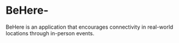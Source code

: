 # BeHere-
BeHere is an application that encourages connectivity in real-world locations through in-person events. 
